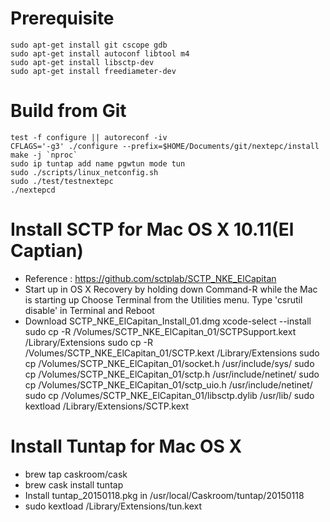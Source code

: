 Prerequisite
============

    sudo apt-get install git cscope gdb
    sudo apt-get install autoconf libtool m4
    sudo apt-get install libsctp-dev
    sudo apt-get install freediameter-dev


Build from Git
==============

    test -f configure || autoreconf -iv
    CFLAGS='-g3' ./configure --prefix=$HOME/Documents/git/nextepc/install
    make -j `nproc`
    sudo ip tuntap add name pgwtun mode tun
    sudo ./scripts/linux_netconfig.sh
    sudo ./test/testnextepc
    ./nextepcd



Install SCTP for Mac OS X 10.11(El Captian)
===========================================
 - Reference : https://github.com/sctplab/SCTP_NKE_ElCapitan
 - Start up in OS X Recovery by holding down Command-R while the Mac is starting up
   Choose Terminal from the Utilities menu.
   Type 'csrutil disable' in Terminal and Reboot
 - Download SCTP_NKE_ElCapitan_Install_01.dmg
   xcode-select --install    
   sudo cp -R /Volumes/SCTP_NKE_ElCapitan_01/SCTPSupport.kext /Library/Extensions
   sudo cp -R /Volumes/SCTP_NKE_ElCapitan_01/SCTP.kext /Library/Extensions
   sudo cp /Volumes/SCTP_NKE_ElCapitan_01/socket.h /usr/include/sys/
   sudo cp /Volumes/SCTP_NKE_ElCapitan_01/sctp.h /usr/include/netinet/
   sudo cp /Volumes/SCTP_NKE_ElCapitan_01/sctp_uio.h /usr/include/netinet/
   sudo cp /Volumes/SCTP_NKE_ElCapitan_01/libsctp.dylib /usr/lib/
   sudo kextload /Library/Extensions/SCTP.kext

Install Tuntap for Mac OS X
===========================================
 - brew tap caskroom/cask
 - brew cask install tuntap
 - Install tuntap_20150118.pkg in /usr/local/Caskroom/tuntap/20150118
 - sudo kextload /Library/Extensions/tun.kext


